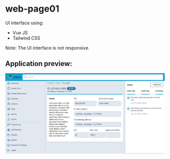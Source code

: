 # web-page01

UI interface using:

- Vue JS
- Tailwind CSS

Note: The UI interface is not responsive.

## Application preview:

<p align="center"> 
  <img src="./src/assets/preview.png" /> 
</p>
